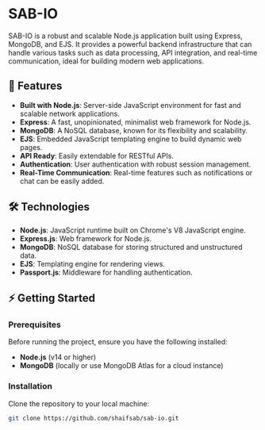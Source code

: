 # SAB-IO

SAB-IO is a robust and scalable Node.js application built using Express, MongoDB, and EJS. It provides a powerful backend infrastructure that can handle various tasks such as data processing, API integration, and real-time communication, ideal for building modern web applications.

## 🚀 Features

- **Built with Node.js**: Server-side JavaScript environment for fast and scalable network applications.
- **Express**: A fast, unopinionated, minimalist web framework for Node.js.
- **MongoDB**: A NoSQL database, known for its flexibility and scalability.
- **EJS**: Embedded JavaScript templating engine to build dynamic web pages.
- **API Ready**: Easily extendable for RESTful APIs.
- **Authentication**: User authentication with robust session management.
- **Real-Time Communication**: Real-time features such as notifications or chat can be easily added.

## 🛠️ Technologies

- **Node.js**: JavaScript runtime built on Chrome's V8 JavaScript engine.
- **Express.js**: Web framework for Node.js.
- **MongoDB**: NoSQL database for storing structured and unstructured data.
- **EJS**: Templating engine for rendering views.
- **Passport.js**: Middleware for handling authentication.

## ⚡ Getting Started

### Prerequisites

Before running the project, ensure you have the following installed:

- **Node.js** (v14 or higher)
- **MongoDB** (locally or use MongoDB Atlas for a cloud instance)

### Installation

Clone the repository to your local machine:

```bash
git clone https://github.com/shaifsab/sab-io.git
